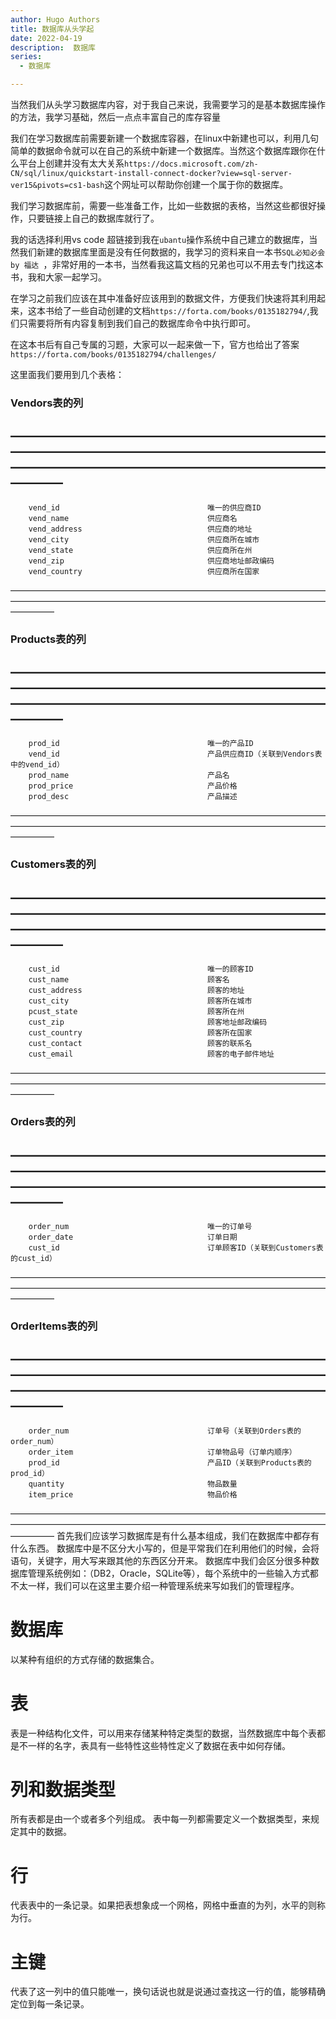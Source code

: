 ```yaml
---
author: Hugo Authors
title: 数据库从头学起
date: 2022-04-19
description:  数据库
series:
  - 数据库

---
```


当然我们从头学习数据库内容，对于我自己来说，我需要学习的是基本数据库操作的方法，我学习基础，然后一点点丰富自己的库存容量

<!--more-->

我们在学习数据库前需要新建一个数据库容器，在linux中新建也可以，利用几句简单的数据命令就可以在自己的系统中新建一个数据库。当然这个数据库跟你在什么平台上创建并没有太大关系`https://docs.microsoft.com/zh-CN/sql/linux/quickstart-install-connect-docker?view=sql-server-ver15&pivots=cs1-bash`这个网址可以帮助你创建一个属于你的数据库。

我们学习数据库前，需要一些准备工作，比如一些数据的表格，当然这些都很好操作，只要链接上自己的数据库就行了。

我的话选择利用vs code 超链接到我在`ubantu`操作系统中自己建立的数据库，当然我们新建的数据库里面是没有任何数据的，我学习的资料来自一本书`SQL必知必会 by 福达 `，非常好用的一本书，当然看我这篇文档的兄弟也可以不用去专门找这本书，我和大家一起学习。

在学习之前我们应该在其中准备好应该用到的数据文件，方便我们快速将其利用起来，这本书给了一些自动创建的文档`https://forta.com/books/0135182794/`,我们只需要将所有内容复制到我们自己的数据库命令中执行即可。

在这本书后有自己专属的习题，大家可以一起来做一下，官方也给出了答案`https://forta.com/books/0135182794/challenges/`

这里面我们要用到几个表格：

  ### Vendors表的列

————————————————————————————————————————————————————————————————————————————
----------------------------------------------------------------------------
        vend_id                                 唯一的供应商ID
        vend_name                               供应商名
        vend_address                            供应商的地址
        vend_city                               供应商所在城市
        vend_state                              供应商所在州
        vend_zip                                供应商地址邮政编码
        vend_country                            供应商所在国家
—————————————————————————————————————————————————————————————————————————————


### Products表的列

————————————————————————————————————————————————————————————————————————————
----------------------------------------------------------------------------
        prod_id                                 唯一的产品ID
        vend_id                                 产品供应商ID（关联到Vendors表中的vend_id）
        prod_name                               产品名
        prod_price                              产品价格
        prod_desc                               产品描述
—————————————————————————————————————————————————————————————————————————————


### Customers表的列

————————————————————————————————————————————————————————————————————————————
----------------------------------------------------------------------------
        cust_id                                 唯一的顾客ID
        cust_name                               顾客名
        cust_address                            顾客的地址
        cust_city                               顾客所在城市
        pcust_state                             顾客所在州
        cust_zip                                顾客地址邮政编码
        cust_country                            顾客所在国家
        cust_contact                            顾客的联系名
        cust_email                              顾客的电子邮件地址
—————————————————————————————————————————————————————————————————————————————


### Orders表的列

————————————————————————————————————————————————————————————————————————————
----------------------------------------------------------------------------
        order_num                               唯一的订单号
        order_date                              订单日期
        cust_id                                 订单顾客ID（关联到Customers表的cust_id）
—————————————————————————————————————————————————————————————————————————————


### OrderItems表的列

————————————————————————————————————————————————————————————————————————————
----------------------------------------------------------------------------
        order_num                               订单号（关联到Orders表的order_num）
        order_item                              订单物品号（订单内顺序）
        prod_id                                 产品ID（关联到Products表的prod_id）
        quantity                                物品数量
        item_price                              物品价格
—————————————————————————————————————————————————————————————————————————————
首先我们应该学习数据库是有什么基本组成，我们在数据库中都存有什么东西。
数据库中是不区分大小写的，但是平常我们在利用他们的时候，会将语句，关键字，用大写来跟其他的东西区分开来。
数据库中我们会区分很多种数据库管理系统例如：（DB2，Oracle，SQLite等），每个系统中的一些输入方式都不太一样，我们可以在这里主要介绍一种管理系统来写如我们的管理程序。

# 数据库

以某种有组织的方式存储的数据集合。

# 表

表是一种结构化文件，可以用来存储某种特定类型的数据，当然数据库中每个表都是不一样的名字，表具有一些特性这些特性定义了数据在表中如何存储。

# 列和数据类型

所有表都是由一个或者多个列组成。
表中每一列都需要定义一个数据类型，来规定其中的数据。

# 行

代表表中的一条记录。如果把表想象成一个网格，网格中垂直的为列，水平的则称为行。

# 主键

代表了这一列中的值只能唯一，换句话说也就是说通过查找这一行的值，能够精确定位到每一条记录。





